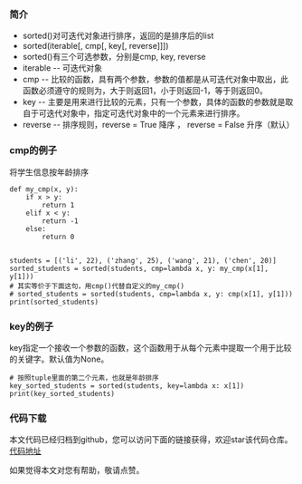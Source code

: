### 简介
- sorted()对可迭代对象进行排序，返回的是排序后的list
- sorted(iterable[, cmp[, key[, reverse]]])
- sorted()有三个可选参数，分别是cmp, key, reverse
- iterable -- 可迭代对象
- cmp -- 比较的函数，具有两个参数，参数的值都是从可迭代对象中取出，此函数必须遵守的规则为，大于则返回1，小于则返回-1，等于则返回0。
- key -- 主要是用来进行比较的元素，只有一个参数，具体的函数的参数就是取自于可迭代对象中，指定可迭代对象中的一个元素来进行排序。
- reverse -- 排序规则，reverse = True 降序 ， reverse = False 升序（默认）

### cmp的例子
将学生信息按年龄排序
```
def my_cmp(x, y):
    if x > y:
        return 1
    elif x < y:
        return -1
    else:
        return 0


students = [('li', 22), ('zhang', 25), ('wang', 21), ('chen', 20)]
sorted_students = sorted(students, cmp=lambda x, y: my_cmp(x[1], y[1]))
# 其实等价于下面这句，用cmp()代替自定义的my_cmp()
# sorted_students = sorted(students, cmp=lambda x, y: cmp(x[1], y[1]))
print(sorted_students)
```

### key的例子
key指定一个接收一个参数的函数，这个函数用于从每个元素中提取一个用于比较的关键字。默认值为None。
```
# 按照tuple里面的第二个元素，也就是年龄排序
key_sorted_students = sorted(students, key=lambda x: x[1])
print(key_sorted_students)
```

### 代码下载
本文代码已经归档到github，您可以访问下面的链接获得，欢迎star该代码仓库。  
[代码地址](https://github.com/jumper2014/PyCodeComplete/tree/master/practice/func/20180127)

如果觉得本文对您有帮助，敬请点赞。